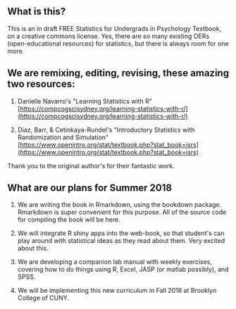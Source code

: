 ## What is this?

This is an in draft FREE Statistics for Undergrads in Psychology Textbook, on a creative commons license. Yes, there are so many existing OERs (open-educational resources) for statistics, but there is always room for one more.

## We are remixing, editing, revising, these amazing two resources:

1. Danielle Navarro's "Learning Statistics with R" [https://compcogscisydney.org/learning-statistics-with-r/](https://compcogscisydney.org/learning-statistics-with-r/)

2. Diaz, Barr, & Cetinkaya-Rundel's "Introductory Statistics with Randomization and Simulation"  [https://www.openintro.org/stat/textbook.php?stat_book=isrs](https://www.openintro.org/stat/textbook.php?stat_book=isrs)

Thank you to the original author's for their fantastic work.

## What are our plans for Summer 2018 

1. We are writing the book in Rmarkdown, using the bookdown package. Rmarkdown is super convenient for this purpose. All of the source code for compiling the book will be here.

2. We will integrate R shiny apps into the web-book, so that student's can play around with statistical ideas as they read about them. Very excited about this.

3. We are developing a companion lab manual with weekly exercises, covering how to do things using R, Excel, JASP (or matlab possibly), and SPSS.

4. We will be implementing this new curriculum in Fall 2018 at Brooklyn College of CUNY.



